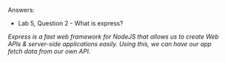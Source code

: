 Answers:

* Lab 5, Question 2 - What is express?

*Express is a fast web framework for NodeJS that allows us to create Web APIs & server-side applications easily. Using this, we can have our app fetch data from our own API.* 